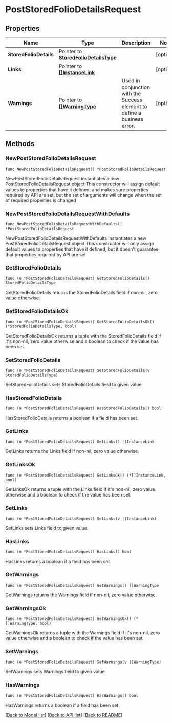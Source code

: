 # PostStoredFolioDetailsRequest

## Properties

Name | Type | Description | Notes
------------ | ------------- | ------------- | -------------
**StoredFolioDetails** | Pointer to [**StoredFolioDetailsType**](StoredFolioDetailsType.md) |  | [optional] 
**Links** | Pointer to [**[]InstanceLink**](InstanceLink.md) |  | [optional] 
**Warnings** | Pointer to [**[]WarningType**](WarningType.md) | Used in conjunction with the Success element to define a business error. | [optional] 

## Methods

### NewPostStoredFolioDetailsRequest

`func NewPostStoredFolioDetailsRequest() *PostStoredFolioDetailsRequest`

NewPostStoredFolioDetailsRequest instantiates a new PostStoredFolioDetailsRequest object
This constructor will assign default values to properties that have it defined,
and makes sure properties required by API are set, but the set of arguments
will change when the set of required properties is changed

### NewPostStoredFolioDetailsRequestWithDefaults

`func NewPostStoredFolioDetailsRequestWithDefaults() *PostStoredFolioDetailsRequest`

NewPostStoredFolioDetailsRequestWithDefaults instantiates a new PostStoredFolioDetailsRequest object
This constructor will only assign default values to properties that have it defined,
but it doesn't guarantee that properties required by API are set

### GetStoredFolioDetails

`func (o *PostStoredFolioDetailsRequest) GetStoredFolioDetails() StoredFolioDetailsType`

GetStoredFolioDetails returns the StoredFolioDetails field if non-nil, zero value otherwise.

### GetStoredFolioDetailsOk

`func (o *PostStoredFolioDetailsRequest) GetStoredFolioDetailsOk() (*StoredFolioDetailsType, bool)`

GetStoredFolioDetailsOk returns a tuple with the StoredFolioDetails field if it's non-nil, zero value otherwise
and a boolean to check if the value has been set.

### SetStoredFolioDetails

`func (o *PostStoredFolioDetailsRequest) SetStoredFolioDetails(v StoredFolioDetailsType)`

SetStoredFolioDetails sets StoredFolioDetails field to given value.

### HasStoredFolioDetails

`func (o *PostStoredFolioDetailsRequest) HasStoredFolioDetails() bool`

HasStoredFolioDetails returns a boolean if a field has been set.

### GetLinks

`func (o *PostStoredFolioDetailsRequest) GetLinks() []InstanceLink`

GetLinks returns the Links field if non-nil, zero value otherwise.

### GetLinksOk

`func (o *PostStoredFolioDetailsRequest) GetLinksOk() (*[]InstanceLink, bool)`

GetLinksOk returns a tuple with the Links field if it's non-nil, zero value otherwise
and a boolean to check if the value has been set.

### SetLinks

`func (o *PostStoredFolioDetailsRequest) SetLinks(v []InstanceLink)`

SetLinks sets Links field to given value.

### HasLinks

`func (o *PostStoredFolioDetailsRequest) HasLinks() bool`

HasLinks returns a boolean if a field has been set.

### GetWarnings

`func (o *PostStoredFolioDetailsRequest) GetWarnings() []WarningType`

GetWarnings returns the Warnings field if non-nil, zero value otherwise.

### GetWarningsOk

`func (o *PostStoredFolioDetailsRequest) GetWarningsOk() (*[]WarningType, bool)`

GetWarningsOk returns a tuple with the Warnings field if it's non-nil, zero value otherwise
and a boolean to check if the value has been set.

### SetWarnings

`func (o *PostStoredFolioDetailsRequest) SetWarnings(v []WarningType)`

SetWarnings sets Warnings field to given value.

### HasWarnings

`func (o *PostStoredFolioDetailsRequest) HasWarnings() bool`

HasWarnings returns a boolean if a field has been set.


[[Back to Model list]](../README.md#documentation-for-models) [[Back to API list]](../README.md#documentation-for-api-endpoints) [[Back to README]](../README.md)


